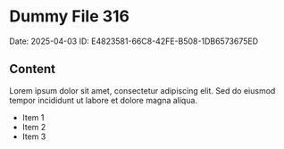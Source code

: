 # Dummy File 316

Date: 2025-04-03
ID: E4823581-66C8-42FE-B508-1DB6573675ED

## Content

Lorem ipsum dolor sit amet, consectetur adipiscing elit.
Sed do eiusmod tempor incididunt ut labore et dolore magna aliqua.

* Item 1
* Item 2
* Item 3
